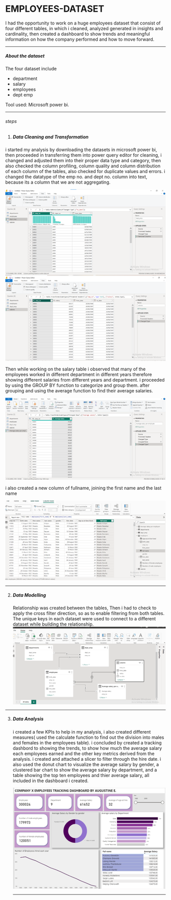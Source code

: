 # EMPLOYEES-DATASET

I had the opportunity to work on a huge employees dataset that consist of four different tables, in which i cleaned, analyzed generated in insights and cardinality, then created a dashboard to show trends and meaningful information on how the company performed and how to move forward.

---

##### About the dataset
 The four dataset include
 * department
 * salary
 * employees
 * dept emp

 Tool used: Microsoft power bi.

 ---
 
###### steps

1.  #####  Data Cleaning and Transformation
i started my analysis by downloading the datasets in microsoft power bi, then proceeded in transferring them into power query editor for cleaning, i changed and adjusted them into their proper data type and category, then also checked the column profiling, column quality and column distribution of each column of the tables, also checked for duplicate values and errors. i changed the datatype of the emp no. and dept no. column into text, because its a column that we are not aggregating.

![](powerquery.png)           ![](powerquerysalary.png)

Then while working on the salary table i observed that many of the employees worked in different department in different years therefore showing different salaries from different years and department. i proceeded by using the GROUP BY function to categorize and group them. after grouping and using the average function to find their average salaries.


![](poweryquerygrpby.png) 

i also created a new column of fullname, joining the first name and the last name

![](powerqueryfulln.png) 

---

2. ##### Data Modelling

   Relationship was created between the tables, Then i had to check to apply the cross filter direction, so as to enable filtering from both tables. The unique keys in each dataset were used to connect to a different dataset while building the relationship.
   ![](Model.png)
---
3. ##### Data Analysis
   i created a few KPIs to help in my analysis, i also created different measures( used the calculate function to find out the division into males and females in the employees table).
   i concluded by created a  tracking dashbord to showing the trends, to show how much the average salary each employees earned and the other key metrics derived from the analysis. i created and attached a slicer to filter through the hire date. i also used the donut chart to visualize the average salary by gender, a clustered bar chart to show the average salary by department, and a table showing the top ten employees and thier average salary, all included in the dashboard i created.

   ![](dashboard.png)

   ---


